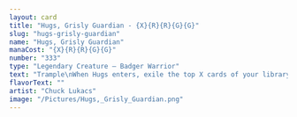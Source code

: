 ```yaml
---
layout: card
title: "Hugs, Grisly Guardian - {X}{R}{R}{G}{G}"
slug: "hugs-grisly-guardian"
name: "Hugs, Grisly Guardian"
manaCost: "{X}{R}{R}{G}{G}"
number: "333"
type: "Legendary Creature — Badger Warrior"
text: "Trample\nWhen Hugs enters, exile the top X cards of your library. Until the end of your next turn, you may play those cards.\nYou may play an additional land on each of your turns."
flavorText: ""
artist: "Chuck Lukacs"
image: "/Pictures/Hugs,_Grisly_Guardian.png"
---
```


